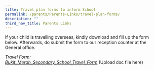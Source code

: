 ```yaml
---
title: Travel plan forms to inform School
permalink: /parents/Parents-Links/travel-plan-forms/
description: ""
third_nav_title: Parents Links
---
```

If your child is travelling overseas, kindly download and fill up the form below. Afterwards, do submit the form to our reception counter at the General office.

_Travel Form:  
[Bukit\_Merah\_Secondary\_School\_Travel\_Form](https://bukitmerahsec.moe.edu.sg/wp-content/uploads/2017/11/Bukit_Merah_Secondary_School_Travel_Form.doc)_ (Upload doc file here)